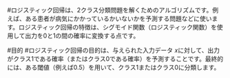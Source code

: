 #ロジスティック回帰は、2クラス分類問題を解くためのアルゴリズムです。例えば、ある患者が病気にかかっているかいないかを予測する問題などに使います。ロジスティック回帰の特徴は、シグモイド関数（ロジスティック関数）を使用して出力を0と1の間の確率に変換する点です。

#目的
#ロジスティック回帰の目的は、与えられた入力データ 𝑥に対して、出力がクラス1である確率（またはクラス0である確率）を予測することです。最終的には、ある閾値（例えば0.5）を用いて、クラス1またはクラス0に分類します。
